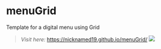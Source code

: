 # menuGrid
Template for a digital menu using Grid

> *Visit here:* https://nicknamed19.github.io/menuGrid/
> ![](https://i.imgur.com/5B4kqYf.png)

